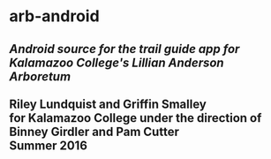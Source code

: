 # arb-android

_Android source for the trail guide app for Kalamazoo College's Lillian Anderson Arboretum_<br><br>
Riley Lundquist and Griffin Smalley<br>
for Kalamazoo College under the direction of Binney Girdler and Pam Cutter<br>
Summer 2016
<br>
-----------------------------------

